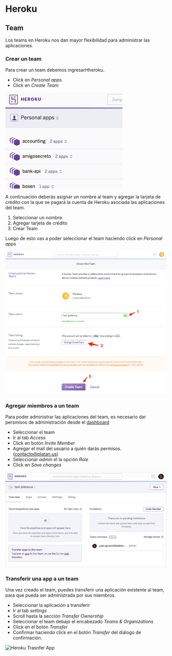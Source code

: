 # Heroku

## Team

Los teams en Heroku nos dan mayor flexibilidad para administrar las aplicaciones.

### Crear un team

Para crear un team debemos ingresarHheroku.

 - Click en *Personal apps*
 - Click en *Create Team*

![Heroku Create Team](assets/heroku-create-team-1.gif)

A continuación deberás asignar un nombre al team y agregar la tarjeta de crédito con la que se pagará la cuenta de Heroku asociada las aplicaciones del team.

1. Seleccionar un nombre.
1. Agregar tarjeta de crédito
1. Crear Team

Luego de esto vas a poder seleccionar el team haciendo click en _Personal apps_

![Heroku Create Team](assets/heroku-create-team-2.png)

### Agregar miembros a un team

Para poder administrar las aplicaciones del team, es necesario dar persmisos de administración desde el [dashboard](https://dashboard.heroku.com)

- Seleccionar el team
- Ir al tab *Access*
- Click en botón *Invite Member*
- Agregar el mail del usuario a quién darás permisos. (contacto@platan.us)
- Seleccionar *admin* el la opción *Role*
- Click en *Save changes*

![Heroku Access](assets/heroku-create-team-3.gif)

### Transferir una app a un team

Una vez creado el team, puedes transferir una aplicación existente al team, para que pueda ser administrada por sus miembros.

- Seleccionar la aplicación a transferir
- Ir al tab *settings*
- Scroll hasta la sección *Transfer Ownership*
- Seleccionar el team debajo el encabezado *Teams & Organizations*
- Click en el botón *Transfer*
- Confirmar haciendo click en el botón *Transfer* del diálogo de confirmación.

![Heroku Trasnfer App](assets/heroku-create-team-4.gif)

